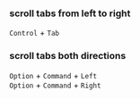 ### scroll tabs from left to right
`Control` + `Tab`  
  
### scroll tabs both directions
`Option` + `Command` + `Left`  
`Option` + `Command` + `Right`  
  
